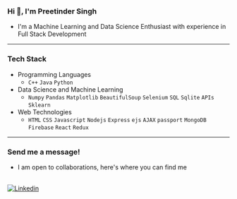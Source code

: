 ### Hi 👋, I'm Preetinder Singh

- I'm a Machine Learning and Data Science Enthusiast with experience in Full Stack Development

---

### Tech Stack

- Programming Languages  
  - `C++` `Java` `Python` 
- Data Science and Machine Learning
  - `Numpy` `Pandas` `Matplotlib` `BeautifulSoup` `Selenium` `SQL` `Sqlite` `APIs` `Sklearn` 
- Web Technologies
  - `HTML` `CSS` `Javascript` `Nodejs` `Express` `ejs` `AJAX` `passport` `MongoDB` `Firebase` `React` `Redux`

---

### Send me a message!

- I am open to collaborations, here's where you can find me 
<br>
<a href="https://www.linkedin.com/in/preetindersingh072/"><img alt="Linkedin" src="https://img.shields.io/badge/linkedin-0077B5?logo=linkedin&logoColor=white&style=for-the-badge" /></a>
